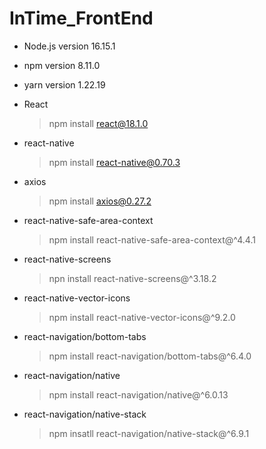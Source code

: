 # InTime_FrontEnd

- Node.js
  version 16.15.1

- npm
  version 8.11.0

- yarn
  version 1.22.19

- React

  > npm install react@18.1.0

- react-native

  > npm install react-native@0.70.3

- axios

  > npm install axios@0.27.2

- react-native-safe-area-context

  > npm install react-native-safe-area-context@^4.4.1

- react-native-screens

  > npn install react-native-screens@^3.18.2

- react-native-vector-icons

  > npm install react-native-vector-icons@^9.2.0

- react-navigation/bottom-tabs

  > npm install react-navigation/bottom-tabs@^6.4.0

- react-navigation/native

  > npm install react-navigation/native@^6.0.13

- react-navigation/native-stack

  > npm insatll react-navigation/native-stack@^6.9.1
